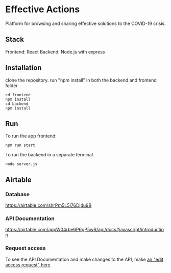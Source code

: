 # Effective Actions

Platform for browsing and sharing effective solutions to the COVID-19 crisis.

## Stack
Frontend: React
Backend: Node.js with express

## Installation
clone the repository.
run "npm install" in both the backend and frontend folder

```
cd frontend
npm install
cd backend
npm install
```
## Run
To run the app frontend:
```
npm run start
```
To run the backend in a separate terminal
```
node server.js
```

## Airtable

### Database
https://airtable.com/shrPm5L5I76Djdu9B

### API Documentation
https://airtable.com/appW04rbe6P6gP5wR/api/docs#javascript/introduction

### Request access
To see the API Documentation and make changes to the API, make [an "edit access request" here](https://airtable.com/invite/l?inviteId=invsxuSJnkh2TyIPi&inviteToken=93627fe248b92802d30171281ac7fee093a331713a8cf4bd9a755f1c11e9441f)

